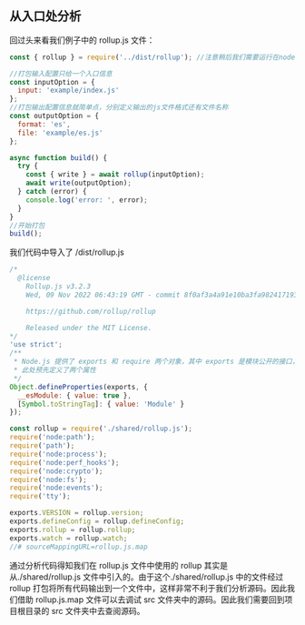 ## 从入口处分析

回过头来看我们例子中的 rollup.js 文件：

```js
const { rollup } = require('../dist/rollup'); //注意稍后我们需要运行在node环境中，所以使用了require,而不是 import 方式

//打包输入配置只给一个入口信息
const inputOption = {
  input: 'example/index.js'
};
//打包输出配置信息就简单点，分别定义输出的js文件格式还有文件名称
const outputOption = {
  format: 'es',
  file: 'example/es.js'
};

async function build() {
  try {
    const { write } = await rollup(inputOption);
    await write(outputOption);
  } catch (error) {
    console.log('error: ', error);
  }
}
//开始打包
build();
```

我们代码中导入了 /dist/rollup.js

```js
/*
  @license
	Rollup.js v3.2.3
	Wed, 09 Nov 2022 06:43:19 GMT - commit 8f0af3a4a91e10ba3fa982417193bab2cb00fc03

	https://github.com/rollup/rollup

	Released under the MIT License.
*/
'use strict';
/**
 * Node.js 提供了 exports 和 require 两个对象，其中 exports 是模块公开的接口，require 用于从外部获取一个模块的接口，即所获取模块的 exports 对象。
 * 此处预先定义了两个属性
 */
Object.defineProperties(exports, {
  __esModule: { value: true },
  [Symbol.toStringTag]: { value: 'Module' }
});

const rollup = require('./shared/rollup.js');
require('node:path');
require('path');
require('node:process');
require('node:perf_hooks');
require('node:crypto');
require('node:fs');
require('node:events');
require('tty');

exports.VERSION = rollup.version;
exports.defineConfig = rollup.defineConfig;
exports.rollup = rollup.rollup;
exports.watch = rollup.watch;
//# sourceMappingURL=rollup.js.map
```

通过分析代码得知我们在 rollup.js 文件中使用的 rollup 其实是从./shared/rollup.js 文件中引入的。由于这个./shared/rollup.js 中的文件经过 rollup 打包将所有代码输出到一个文件中，这样非常不利于我们分析源码。因此我们借助 rollup.js.map 文件可以去调试 src 文件夹中的源码。因此我们需要回到项目根目录的 src 文件夹中去查阅源码。

